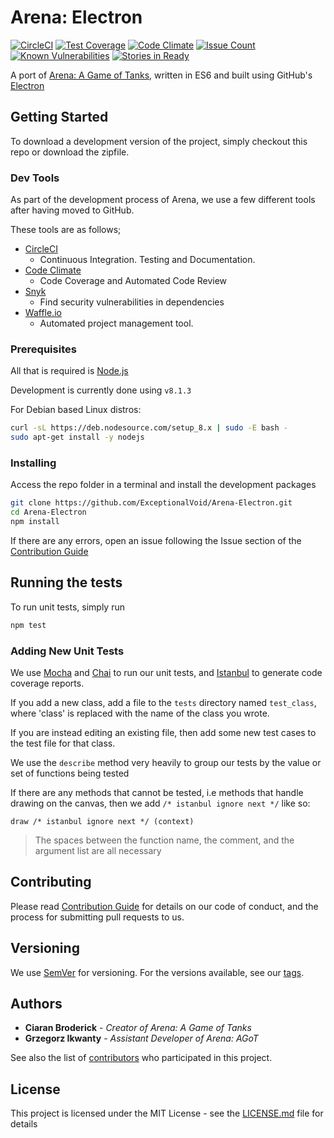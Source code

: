 # Arena: Electron

[![CircleCI](https://img.shields.io/circleci/project/github/crnlPanic/Arena-Electron/master.svg)](https://circleci.com/gh/crnlPanic/Arena-Electron/tree/master)
[![Test Coverage](https://codeclimate.com/github/crnlPanic/Arena-Electron/badges/coverage.svg)](https://codeclimate.com/github/crnlPanic/Arena-Electron/coverage)
[![Code Climate](https://codeclimate.com/github/crnlPanic/Arena-Electron/badges/gpa.svg)](https://codeclimate.com/github/crnlPanic/Arena-Electron)
[![Issue Count](https://codeclimate.com/github/crnlPanic/Arena-Electron/badges/issue_count.svg)](https://codeclimate.com/github/crnlPanic/Arena-Electron)
[![Known Vulnerabilities](https://snyk.io/test/github/crnlpanic/arena-electron/badge.svg)](https://snyk.io/test/github/crnlpanic/arena-electron)
[![Stories in Ready](https://badge.waffle.io/crnlPanic/Arena-Electron.svg?label=ready&title=Ready)](http://waffle.io/crnlPanic/Arena-Electron)

A port of [Arena: A Game of Tanks](https://github.com/ExceptionalVoid/Arena), written in ES6 and built using GitHub's [Electron](https://electron.atom.io/)

## Getting Started

To download a development version of the project, simply checkout this repo or download the zipfile.

### Dev Tools

As part of the development process of Arena, we use a few different tools after having moved to GitHub.

These tools are as follows;

- [CircleCI](https://circleci.com/gh/crnlPanic/Arena-Electron/tree/master)
  - Continuous Integration. Testing and Documentation.
- [Code Climate](https://codeclimate.com/github/crnlPanic/Arena-Electron)
  - Code Coverage and Automated Code Review
- [Snyk](https://snyk.io/test/github/crnlpanic/arena-electron)
  - Find security vulnerabilities in dependencies
- [Waffle.io](http://waffle.io/crnlPanic/Arena-Electron)
  - Automated project management tool.

### Prerequisites

All that is required is [Node.js](https://nodejs.org/en/download/)

Development is currently done using `v8.1.3`

For Debian based Linux distros:

```bash
curl -sL https://deb.nodesource.com/setup_8.x | sudo -E bash -
sudo apt-get install -y nodejs
```

### Installing

Access the repo folder in a terminal and install the development packages

```bash
git clone https://github.com/ExceptionalVoid/Arena-Electron.git
cd Arena-Electron
npm install
```

If there are any errors, open an issue following the Issue section of the [Contribution Guide](CONTRIBUTING.md)

## Running the tests

To run unit tests, simply run

```bash
npm test
```

### Adding New Unit Tests

We use [Mocha](https://mochajs.org/) and [Chai](http://chaijs.com/) to run our unit tests, and [Istanbul](https://github.com/gotwarlost/istanbul) to generate code coverage reports.

If you add a new class, add a file to the `tests` directory named `test_class`, where 'class' is replaced with the name of the class you wrote.

If you are instead editing an existing file, then add some new test cases to the test file for that class.

We use the `describe` method very heavily to group our tests by the value or set of functions being tested

If there are any methods that cannot be tested, i.e methods that handle drawing on the canvas, then we add `/* istanbul ignore next */` like so:
```
draw /* istanbul ignore next */ (context)
```

> The spaces between the function name, the comment, and the argument list are all necessary

## Contributing

Please read [Contribution Guide](CONTRIBUTING.md) for details on our code of conduct, and the process for submitting pull requests to us.

## Versioning

We use [SemVer](http://semver.org/) for versioning. For the versions available, see our [tags](https://github.com/crnlPanic/Arena-Electron/tags).

## Authors

* **Ciaran Broderick** - *Creator of Arena: A Game of Tanks*
* **Grzegorz Ikwanty** - *Assistant Developer of Arena: AGoT*

See also the list of [contributors](https://github.com/crnlPanic/Arena-Electron/contributors) who participated in this project.

## License

This project is licensed under the MIT License - see the [LICENSE.md](LICENSE.md) file for details
